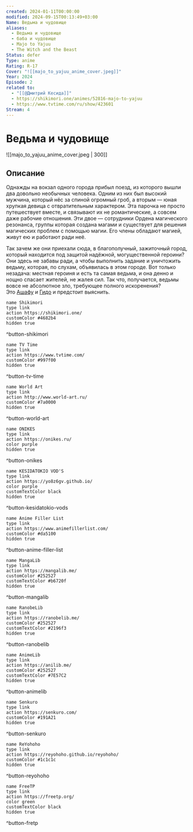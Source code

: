 ```yaml
---
created: 2024-01-11T00:00:00
modified: 2024-09-15T00:13:49+03:00
Name: Ведьма и чудовище
aliases:
  - Ведьма и чудовище
  - баба и чудовище
  - Majo to Yajuu
  - The Witch and the Beast
Status: defer
Type: anime
Rating: R-17
Cover: "![[majo_to_yajuu_anime_cover.jpeg]]"
Year: 2024
Episode: 2
related to:
  - "[[@Дмитрий Кесида]]"
  - https://shikimori.one/animes/52816-majo-to-yajuu
  - https://www.tvtime.com/ru/show/423601
Stream: 4
---
```


# Ведьма и чудовище

![[majo_to_yajuu_anime_cover.jpeg | 300]]


## Описание

Однажды на вокзал одного города прибыл поезд, из которого вышли два довольно необычных человека. Одним из них был высокий мужчина, который нёс за спиной огромный гроб, а вторым — юная хрупкая девица с отвратительным характером. Эта парочка не просто путешествует вместе, и связывают их не романтические, а совсем даже рабочие отношения. Эти двое — сотрудники Ордена магического резонанса, группы которая создана магами и существует для решения магических проблем с помощью магии. Его члены обладают магией, живут ею и работают ради неё.

Так зачем же они приехали сюда, в благополучный, зажиточный город, который находится под защитой надёжной, могущественной героини? Они здесь не забавы ради, а чтобы выполнить задание и уничтожить ведьму, которая, по слухам, объявилась в этом городе. Вот только незадача: местная героиня и есть та самая ведьма, и она денно и нощно спасает жителей, не жалея сил. Так что, получается, ведьмы вовсе не абсолютное зло, требующее полного искоренения? Это [Ашафу](https://shikimori.one/characters/179170-ashaf) и [Гидо](https://shikimori.one/characters/157058-guideau) и предстоит выяснить.


```button
name Shikimori
type link
action https://shikimori.one/
customColor #4682b4
hidden true
```
^button-shikimori

```button
name TV Time
type link
action https://www.tvtime.com/
customColor #997f00
hidden true
```
^button-tv-time

```button
name World Art
type link
action http://www.world-art.ru/
customColor #7a0000
hidden true
```
^button-world-art

```button
name ONIKES
type link
action https://onikes.ru/
color purple
hidden true
```
^button-onikes

```button
name KESIDATOKIO VOD'S
type link
action https://yo8z6gv.github.io/
color purple
customTextColor black
hidden true
```
^button-kesidatokio-vods

```button
name Anime Filler List
type link
action https://www.animefillerlist.com/
customColor #da5100
hidden true
```
^button-anime-filler-list

```button
name MangaLib
type link
action https://mangalib.me/
customColor #252527
customTextColor #b6720f
hidden true
```
^button-mangalib

```button
name RanobeLib
type link
action https://ranobelib.me/
customColor #252527
customTextColor #2196f3
hidden true
```
^button-ranobelib

```button
name AnimeLib
type link
action https://anilib.me/
customColor #252527
customTextColor #7E57C2
hidden true
```
^button-animelib

```button
name Senkuro
type link
action https://senkuro.com/
customColor #191A21
hidden true
```
^button-senkuro

```button
name ReYohoho
type link
action https://reyohoho.github.io/reyohoho/
customColor #1c1c1c
hidden true
```
^button-reyohoho

```button
name FreeTP
type link
action https://freetp.org/
color green
customTextColor black
hidden true
```
^button-fretp
